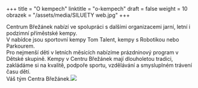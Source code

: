 +++
title = "O kempech"
linktitle = "o-kempech"
draft = false
weight = 10
obrazek = "/assets/media/SILUETY web.jpg"
+++

Centrum Břežánek nabízí ve spolupráci s dalšími organizacemi jarní, letní i podzimní příměstské kempy.   
V nabídce jsou sportovní kempy Tom Talent, kempy s Robotikou nebo Parkourem.  
Pro nejmenší děti v letních měsících nabízíme prázdninový program v Dětské skupině. 
Kempy v Centru Břežánek mají dlouholetou tradici, zakládáme si na kvalitě, podpoře sportu, vzdělávání a smysluplném trávení času dětí.  
Váš tým Centra Břežánek.![](</assets/media/2021_letní_kempy_CB_přehled(1).jpg>)   
